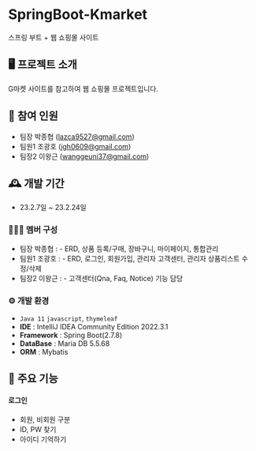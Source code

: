 # SpringBoot-Kmarket
스프링 부트 + 웹 쇼핑몰 사이트

## 🖥️  프로젝트 소개 
G마켓 사이트를 참고하여 웹 쇼핑몰 프로젝트입니다.
<br>
## 🧑‍ 참여 인원
 -  팀장 박종협 (lazca9527@gmail.com)
 - 팀원1 조광호 (jgh0609@gmail.com)
 - 팀장2 이왕근 (wanggeuni37@gmail.com)
## 🕰️ 개발 기간
 - 23.2.7일 ~ 23.2.24일
 
### 🧑‍🤝‍🧑 멤버 구성
 -  팀장 박종협 : - ERD, 상품 등록/구매, 장바구니, 마이페이지, 통합관리
 - 팀원1 조광호 : - ERD, 로그인, 회원가입, 관리자 고객센터, 관리자 상품리스트 수정/삭제 
 - 팀장2 이왕근 : - 고객센터(Qna, Faq, Notice) 기능 담당

### ⚙️ 개발 환경
 - `Java 11` `javascript`, `thymeleaf`
 - **IDE** : IntelliJ IDEA Community Edition 2022.3.1
 - **Framework** : Spring Boot(2.7.8)
 - **DataBase** : Maria DB 5.5.68
 - **ORM** : Mybatis

## 📌 주요 기능
#### 로그인
 - 회원, 비회원 구분
 - ID, PW 찾기
 - 아이디 기억하기

